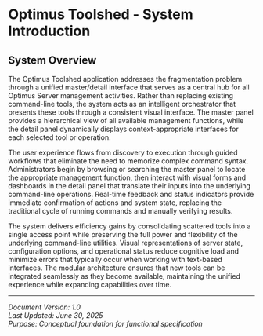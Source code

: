 # Optimus Toolshed - System Introduction

## System Overview

The Optimus Toolshed application addresses the fragmentation problem through a unified master/detail interface that serves as a central hub for all Optimus Server management activities. Rather than replacing existing command-line tools, the system acts as an intelligent orchestrator that presents these tools through a consistent visual interface. The master panel provides a hierarchical view of all available management functions, while the detail panel dynamically displays context-appropriate interfaces for each selected tool or operation.

The user experience flows from discovery to execution through guided workflows that eliminate the need to memorize complex command syntax. Administrators begin by browsing or searching the master panel to locate the appropriate management function, then interact with visual forms and dashboards in the detail panel that translate their inputs into the underlying command-line operations. Real-time feedback and status indicators provide immediate confirmation of actions and system state, replacing the traditional cycle of running commands and manually verifying results.

The system delivers efficiency gains by consolidating scattered tools into a single access point while preserving the full power and flexibility of the underlying command-line utilities. Visual representations of server state, configuration options, and operational status reduce cognitive load and minimize errors that typically occur when working with text-based interfaces. The modular architecture ensures that new tools can be integrated seamlessly as they become available, maintaining the unified experience while expanding capabilities over time.

---

*Document Version: 1.0*  
*Last Updated: June 30, 2025*  
*Purpose: Conceptual foundation for functional specification*